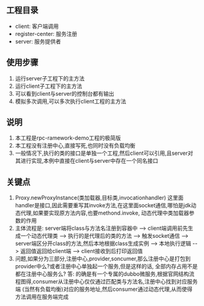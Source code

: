 ## 工程目录
- client: 客户端调用
- register-center: 服务注册
- server: 服务提供者
## 使用步骤
1. 运行server子工程下的主方法
2. 运行client子工程下的主方法
3. 可以看到client与server的控制台都有输出
4. 模拟多次调用,可以多次执行client工程的主方法
## 说明
1. 本工程是rpc-ramework-demo工程的极简版
2. 本工程没有注册中心,直接写死,也同时没有负载均衡
3. 一般情况下,执行的类的接口是单独一个工程,然后client可以引用,且server对其进行实现,本例中直接在client与server中存在一个同名接口
## 关键点
1. Proxy.newProxyInstance(类加载器,目标类,invocationhandler)
这里面handler是接口,因此需要重写其invoke方法,在这里面socket通信,哪怕是jdk动态代理,如果要实现原方法内容,也要methond.invoke,
动态代理中类加载器参数的作用
2. 主体流程是:
server端将class与方法名注册到容器中 --> client端调用前先生成一个动态代理类 --> 执行的是代理后的类的方法 --> 触发socket通信
   --> server端区分开class的方法,然后本地根据class生成实例 --> 本地执行逻辑  --> 返回值返回给client端  --> client接收到后打印返回值
3. 问题,如果分为三部分,注册中心,provider,soncumer,那么注册中心是打包到provider中么?或者注册中心单独起一个服务,但是这样的话,
全部内存占用不是都在注册中心服务么?
答: 的确是有一个专属的dubbo微服务,根据官网结构流程图得,consumer从注册中心仅仅通过匹配类与方法名,注册中心找到对应服务端
   (当然有负载均衡)对应的服务地址,然后consumer通过动态代理,从而使得方法调用在服务端完成